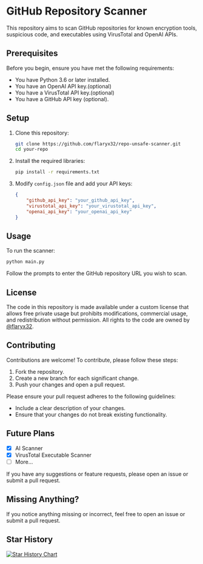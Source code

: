 # GitHub Repository Scanner

This repository aims to scan GitHub repositories for known encryption tools, suspicious code, and executables using VirusTotal and OpenAI APIs.

## Prerequisites

Before you begin, ensure you have met the following requirements:

- You have Python 3.6 or later installed.
- You have an OpenAI API key.(optional)
- You have a VirusTotal API key.(optional)
- You have a GitHub API key (optional).

## Setup

1. Clone this repository:

    ```sh
    git clone https://github.com/flaryx32/repo-unsafe-scanner.git
    cd your-repo
    ```

2. Install the required libraries:

    ```sh
    pip install -r requirements.txt
    ```

3. Modify `config.json` file and add your API keys:

    ```json
    {
        "github_api_key": "your_github_api_key",
        "virustotal_api_key": "your_virustotal_api_key",
        "openai_api_key": "your_openai_api_key"
    }
    ```

## Usage

To run the scanner:

```sh
python main.py
```

Follow the prompts to enter the GitHub repository URL you wish to scan.

## License

The code in this repository is made available under a custom license that allows free private usage but prohibits modifications, commercial usage, and redistribution without permission. All rights to the code are owned by [@flaryx32](https://github.com/flaryx32).

## Contributing

Contributions are welcome! To contribute, please follow these steps:

1. Fork the repository.
2. Create a new branch for each significant change.
3. Push your changes and open a pull request.

Please ensure your pull request adheres to the following guidelines:

- Include a clear description of your changes.
- Ensure that your changes do not break existing functionality.
 
## Future Plans

- [x] AI Scanner
- [x] VirusTotal Executable Scanner
- [ ] More...

If you have any suggestions or feature requests, please open an issue or submit a pull request.

## Missing Anything?

If you notice anything missing or incorrect, feel free to open an issue or submit a pull request.

## Star History

[![Star History Chart](https://api.star-history.com/svg?repos=flaryx32/repo-unsafe-scanner&type=Date)](https://star-history.com/#flaryx32/repo-unsafe-scanner&Date)
